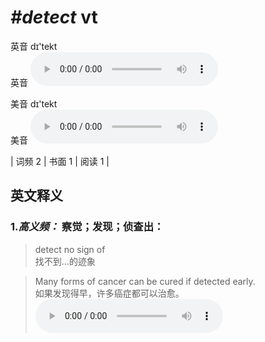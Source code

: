 # ***\#detect*** vt
英音 dɪ'tekt  
英音
<audio src="./media/detect-B.aac" controls="controls"></audio>

美音 dɪ'tekt  
美音
<audio src="./media/detect.aac" controls="controls"></audio>



| 词频 2 | 书面 1 | 阅读 1 |  

英文释义
---
### 1.*高义频：* **察觉；发现；侦查出：**  

 > detect no sign of   
 > 找不到…的迹象    

 > Many forms of cancer can be cured if detected early.  
 > 如果发现得早，许多癌症都可以治愈。    
<audio src="./media/detect-101_AAC.aac" controls="controls"></audio>


